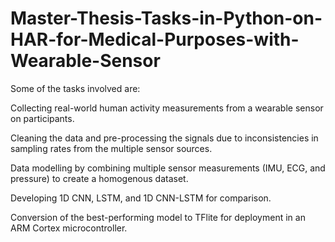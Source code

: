 # Master-Thesis-Tasks-in-Python-on-HAR-for-Medical-Purposes-with-Wearable-Sensor
Some of the tasks involved are:

Collecting real-world human activity measurements from a wearable sensor on participants.

Cleaning the data and pre-processing the signals due to inconsistencies in sampling rates from the multiple sensor sources.

Data modelling by combining multiple sensor measurements (IMU, ECG, and pressure) to create a homogenous dataset.

Developing 1D CNN, LSTM, and 1D CNN-LSTM for comparison.

Conversion of the best-performing model to TFlite for deployment in an ARM Cortex microcontroller.
